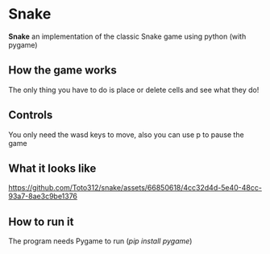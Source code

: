 # Snake
**Snake** an implementation of the classic Snake game using python (with pygame)

## How the game works
The only thing you have to do is place or delete cells and see what they do!

## Controls
You only need the wasd keys to move, also you can use p to pause the game

## What it looks like
https://github.com/Toto312/snake/assets/66850618/4cc32d4d-5e40-48cc-93a7-8ae3c9be1376

## How to run it
The program needs Pygame to run (*pip install pygame*)

